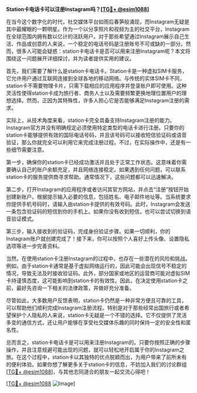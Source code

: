 **Station卡电话卡可以注册Instagram吗？[[TG💪+ @esim1088](https://t.me/s/esim1088)]**

在当今这个数字化的时代，社交媒体平台如雨后春笋般涌现，而Instagram无疑是其中最耀眼的一颗明星。作为一个以分享照片和视频为主的社交平台，Instagram在全球范围内拥有数以亿计的活跃用户。对于那些希望通过Instagram展示自己生活、作品或创意的人来说，一个稳定的电话号码是注册账号不可或缺的一部分。然而，很多人可能会疑惑：station卡电话卡是否可以用来注册Instagram呢？本文将围绕这一问题展开详细探讨，并为读者提供实用的建议。

首先，我们需要了解什么是station卡电话卡。Station卡是一种虚拟SIM卡服务，它允许用户通过互联网连接到全球各地的移动网络。与传统的实体SIM卡不同，station卡不需要物理卡片，只需下载相应的应用程序并登录账户即可使用。这种灵活性使得station卡成为旅行者、商务人士以及需要频繁更换地理位置用户的理想选择。然而，正因为其特殊性，许多人担心它是否能够满足Instagram注册的需求。

实际上，从技术角度来看，station卡完全具备支持Instagram注册的能力。Instagram官方并没有明确规定必须使用特定类型的电话卡进行注册。只要你的station卡能够提供有效的国际电话号码，并且该号码可以接收短信验证码或语音验证，那么你就完全可以利用它来完成注册过程。不过，在实际操作中，还是有一些细节需要注意。

第一步，确保你的station卡已经成功激活并且处于正常工作状态。这意味着你需要确认自己的账户余额充足，并且网络连接稳定。如果遇到任何问题，可以联系station卡的服务提供商寻求帮助。通常情况下，这些问题都可以迅速解决。

第二步，打开Instagram的应用程序或者访问其官方网站，并点击“注册”按钮开始创建新账户。根据提示输入必要的信息，包括姓名、电子邮件地址等。当系统要求你提供手机号码时，请输入由station卡提供的有效号码。此时，Instagram会发送一条包含验证码的短信到你的手机上。如果你没有收到短信，也可以尝试切换到语音验证模式。

第三步，输入接收到的验证码，完成身份验证步骤。如果一切顺利，你的Instagram账户就创建完成了！接下来，你可以按照个人喜好上传头像、设置隐私选项等进一步完善资料。

当然，在使用station卡注册Instagram的过程中，也存在一些潜在的风险和挑战。例如，由于station卡通常是基于虚拟网络运行的，因此可能会出现信号不稳定的情况，导致无法及时接收验证码。此外，部分国家或地区的运营商可能对虚拟SIM卡持谨慎态度，这可能影响到station卡的有效性。因此，在决定使用station卡之前，最好先咨询一下相关的法律政策，并做好充分准备。

尽管如此，大多数用户反馈表明，station卡仍然是一种非常方便且可靠的工具，可以帮助他们顺利完成Instagram注册流程。特别是对于那些经常出国旅行或者希望保护个人隐私的人来说，station卡无疑是一个不错的选择。它不仅提供了灵活多变的通信方式，还让用户能够在享受社交媒体乐趣的同时保持一定的安全性和匿名性。

总而言之，station卡电话卡是可以用来注册Instagram的。只要你按照正确的步骤操作，并且注意规避可能出现的问题，就可以轻松地开启属于你的Instagram之旅。在这个过程中，station卡以其独特的优点脱颖而出，为用户带来了前所未有的便利体验。如果你想了解更多关于station卡的信息，不妨加入我们的讨论群组[[TG💪+ @esim1088](https://t.me/s/esim1088)]，与其他志同道合的朋友一起交流心得吧！

[[TG💪+ @esim1088](https://t.me/s/esim1088) ![Image](https://i.postimg.cc/4NQfJmqS/Snipaste-2025-05-13-00-14-12.png)]